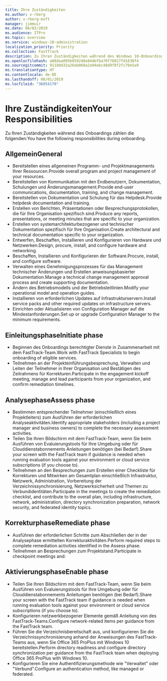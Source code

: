 ```yaml
---
title: Ihre Zuständigkeiten
ms.author: v-rberg
author: v-rberg-msft
manager: jimmuir
ms.date: 08/02/2019
ms.audience: ITPro
ms.topic: overview
ms.service: windows-10-administration
localization_priority: Priority
ms.collection: FastTrack
description: Zu Ihren Zuständigkeiten während des Windows 10-Onboardings zählen die folgenden.
ms.openlocfilehash: a88daa095b859248e844bfba70f76027fd1638f4
ms.sourcegitcommit: 911b0d32a26eb068a2a94ebc48d9f8f2fc70e5a9
ms.translationtype: HT
ms.contentlocale: de-DE
ms.lasthandoff: 08/01/2019
ms.locfileid: "36054170"
---
```

# <a name="your-responsibilities"></a><span data-ttu-id="6589f-103">Ihre Zuständigkeiten</span><span class="sxs-lookup"><span data-stu-id="6589f-103">Your Responsibilities</span></span>

<span data-ttu-id="6589f-104">Zu Ihren Zuständigkeiten während des Onboardings zählen die folgenden:</span><span class="sxs-lookup"><span data-stu-id="6589f-104">You have the following responsibilities during onboarding.</span></span>

## <a name="general"></a><span data-ttu-id="6589f-105">Allgemein</span><span class="sxs-lookup"><span data-stu-id="6589f-105">General</span></span>

- <span data-ttu-id="6589f-106">Bereitstellen eines allgemeinen Programm- und Projektmanagements Ihrer Ressourcen.</span><span class="sxs-lookup"><span data-stu-id="6589f-106">Provide overall program and project management of your resources.</span></span>
- <span data-ttu-id="6589f-107">Bereitstellen von Kommunikation mit den Endbenutzern, Dokumentation, Schulungen und Änderungsmanagement.</span><span class="sxs-lookup"><span data-stu-id="6589f-107">Provide end-user communications, documentation, training, and change management.</span></span>
- <span data-ttu-id="6589f-108">Bereitstellen von Dokumentation und Schulung für das Helpdesk.</span><span class="sxs-lookup"><span data-stu-id="6589f-108">Provide helpdesk documentation and training.</span></span>
- <span data-ttu-id="6589f-109">Erstellen von Berichten, Präsentationen oder Besprechungsprotokollen, die für Ihre Organisation spezifisch sind.</span><span class="sxs-lookup"><span data-stu-id="6589f-109">Produce any reports, presentations, or meeting minutes that are specific to your organization.</span></span>
- <span data-ttu-id="6589f-110">Erstellen von systemarchitekturbezogener und technischer Dokumentation spezifisch für Ihre Organisation.</span><span class="sxs-lookup"><span data-stu-id="6589f-110">Create architectural and technical documentation specific to your organization.</span></span>
- <span data-ttu-id="6589f-111">Entwerfen, Beschaffen, Installieren und Konfigurieren von Hardware und Netzwerken.</span><span class="sxs-lookup"><span data-stu-id="6589f-111">Design, procure, install, and configure hardware and networking.</span></span>
- <span data-ttu-id="6589f-112">Beschaffen, Installieren und Konfigurieren der Software.</span><span class="sxs-lookup"><span data-stu-id="6589f-112">Procure, install, and configure software.</span></span>
- <span data-ttu-id="6589f-113">Verwalten eines Genehmigungsprozesses für das Management technischer Änderungen und Erstellen anweisungsbasierter Dokumentation.</span><span class="sxs-lookup"><span data-stu-id="6589f-113">Manage a technical change management approval process and create supporting documentation.</span></span>
- <span data-ttu-id="6589f-114">Ändern des Betriebsmodells und der Betriebsleitlinien.</span><span class="sxs-lookup"><span data-stu-id="6589f-114">Modify your operational model and operation guides.</span></span>
- <span data-ttu-id="6589f-115">Installieren von erforderlichen Updates auf Infrastrukturservern.</span><span class="sxs-lookup"><span data-stu-id="6589f-115">Install service packs and other required updates on infrastructure servers.</span></span>
- <span data-ttu-id="6589f-116">Einrichten oder Aktualisieren von Configuration Manager auf die Mindestanforderungen.</span><span class="sxs-lookup"><span data-stu-id="6589f-116">Set up or upgrade Configuration Manager to the minimum requirements.</span></span>

## <a name="initiate-phase"></a><span data-ttu-id="6589f-117">Einleitungsphase</span><span class="sxs-lookup"><span data-stu-id="6589f-117">Initiate phase</span></span>

- <span data-ttu-id="6589f-118">Beginnen des Onboardings berechtigter Dienste in Zusammenarbeit mit dem FastTrack-Team.</span><span class="sxs-lookup"><span data-stu-id="6589f-118">Work with FastTrack Specialists to begin onboarding of eligible services.</span></span>
- <span data-ttu-id="6589f-119">Teilnehmen an der Projekteinführungsbesprechung, Verwalten und Leiten der Teilnehmer in Ihrer Organisation und Bestätigen des Zeitrahmens für Korrekturen.</span><span class="sxs-lookup"><span data-stu-id="6589f-119">Participate in the engagement kickoff meeting, manage and lead participants from your organization, and confirm remediation timelines.</span></span>

## <a name="assess-phase"></a><span data-ttu-id="6589f-120">Analysephase</span><span class="sxs-lookup"><span data-stu-id="6589f-120">Assess phase</span></span>

- <span data-ttu-id="6589f-121">Bestimmen entsprechender Teilnehmer (einschließlich eines Projektleiters) zum Ausführen der erforderlichen Analyseaktivitäten.</span><span class="sxs-lookup"><span data-stu-id="6589f-121">Identify appropriate stakeholders (including a project manager and business owners) to complete the necessary assessment activities.</span></span>
- <span data-ttu-id="6589f-122">Teilen Sie Ihren Bildschirm mit dem FastTrack-Team, wenn Sie beim Ausführen von Evaluierungstools für Ihre Umgebung oder für Clouddienstabonnements Anleitungen benötigen (bei Bedarf).</span><span class="sxs-lookup"><span data-stu-id="6589f-122">Share your screen with the FastTrack team if guidance is needed when running evaluation tools against your environment or cloud service subscriptions (if you choose to).</span></span>
- <span data-ttu-id="6589f-123">Teilnehmen an den Besprechungen zum Erstellen einer Checkliste für Korrekturen und Mitwirken am Gesamtplan einschließlich Infrastruktur, Netzwerk, Administration, Vorbereitung der Verzeichnissynchronisierung, Netzwerksicherheit und Themen zu Verbundidentitäten.</span><span class="sxs-lookup"><span data-stu-id="6589f-123">Participate in the meetings to create the remediation checklist, and contribute to the overall plan, including infrastructure, network, administration, directory synchronization preparation, network security, and federated identity topics.</span></span>

## <a name="remediate-phase"></a><span data-ttu-id="6589f-124">Korrekturphase</span><span class="sxs-lookup"><span data-stu-id="6589f-124">Remediate phase</span></span>

- <span data-ttu-id="6589f-125">Ausführen der erforderlichen Schritte zum Abschließen der in der Analysephase ermittelten Korrekturaktivitäten.</span><span class="sxs-lookup"><span data-stu-id="6589f-125">Perform required steps to complete remediation activities identified in the Assess phase.</span></span>
- <span data-ttu-id="6589f-126">Teilnehmen an Besprechungen zum Projektstand.</span><span class="sxs-lookup"><span data-stu-id="6589f-126">Participate in checkpoint meetings and:</span></span>

## <a name="enable-phase"></a><span data-ttu-id="6589f-127">Aktivierungsphase</span><span class="sxs-lookup"><span data-stu-id="6589f-127">Enable phase</span></span>

- <span data-ttu-id="6589f-128">Teilen Sie Ihren Bildschirm mit dem FastTrack-Team, wenn Sie beim Ausführen von Evaluierungstools für Ihre Umgebung oder für Clouddienstabonnements Anleitungen benötigen (bei Bedarf).</span><span class="sxs-lookup"><span data-stu-id="6589f-128">Share your screen with the FastTrack team if guidance is needed when running evaluation tools against your environment or cloud service subscriptions (if you choose to).</span></span>
- <span data-ttu-id="6589f-129">Konfigurieren netzwerkbezogener Elemente gemäß Anleitung von des FastTrack-Teams.</span><span class="sxs-lookup"><span data-stu-id="6589f-129">Configure network-related items per guidance from the FastTrack team.</span></span>
- <span data-ttu-id="6589f-130">Führen Sie die Verzeichnisbereitschaft aus, und konfigurieren Sie die Verzeichnissynchronisierung anhand der Anweisungen des FastTrack-Teams aus, wenn Sie Office 365 ProPlus mit Windows 10 bereitstellen.</span><span class="sxs-lookup"><span data-stu-id="6589f-130">Perform directory readiness and configure directory synchronization per guidance from the FastTrack team when deploying Office 365 ProPlus with Windows 10.</span></span>
- <span data-ttu-id="6589f-131">Konfigurieren Sie eine Authentifizierungsmethode wie "Verwaltet" oder "Verbund".</span><span class="sxs-lookup"><span data-stu-id="6589f-131">Configure an authentication method, like managed or federated.</span></span>







  

  

 